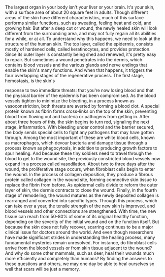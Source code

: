 
The largest organ in your body
isn&#39;t your liver or your brain.
It&#39;s your skin, with a surface area
of about 20 square feet in adults.
Though different areas of the skin
have different characteristics,
much of this surface performs
similar functions,
such as sweating, feeling heat and cold,
and growing hair.
But after a deep cut or wound,
the newly healed skin will look different
from the surrounding area,
and may not fully regain all 
its abilities for a while, or at all.
To understand why this happens, we need to
look at the structure of the human skin.
The top layer, called the epidermis,
consists mostly of hardened cells,
called keratinocytes,
and provides protection.
Since its outer layer is constantly being
shed and renewed,
it&#39;s pretty easy to repair.
But sometimes a wound penetrates
into the dermis,
which contains blood vessels
and the various glands and nerve endings
that enable the skin&#39;s many functions.
And when that happens, it triggers the
four overlapping stages
of the regenerative process.
The first stage, hemostasis, is the skin&#39;s

response to two immediate threats:
that you&#39;re now losing blood
and that the physical barrier of 
the epidermis has been compromised.
As the blood vessels tighten to minimize
the bleeding,
in a process known as 
vasoconstriction,
both threats are averted by forming
a blood clot.
A special protein known as fibrin forms
cross-links on the top of the skin,
preventing blood from flowing out
and bacteria or pathogens from getting in.
After about three hours of this,
the skin begins to turn red,
signaling the next stage, inflammation.
With bleeding under control
and the barrier secured,
the body sends special cells to fight any
pathogens that may have gotten through.
Among the most important of these
are white blood cells,
known as macrophages,
which devour bacteria and damage tissue
through a process known as phagocytosis,
in addition to producing growth factors
to spur healing.
And because these tiny soldiers 
need to travel
through the blood to 
get to the wound site,
the previously constricted 
blood vessels now expand
in a process called vasodilation.
About two to three days after the wound,
the proliferative stage occurs, when 
fibroblast cells begin to enter the wound.
In the process of collagen deposition,
they produce a fibrous protein 
called collagen in the wound site,
forming connective skin tissue
to replace the fibrin from before.
As epidermal cells divide to reform
the outer layer of skin,
the dermis contracts to close the wound.
Finally, in the fourth stage 
of remodeling,
the wound matures as the newly deposited
collagen is rearranged and converted
into specific types.
Through this process,
which can take over a year,
the tensile strength of the new skin
is improved,
and blood vessels and other connections
are strengthened.
With time, the new tissue 
can reach from 50-80%
of some of its original healthy function,
depending on the severity of the initial 
wound and on the function itself.
But because the skin
does not fully recover,
scarring continues to be a major clinical
issue for doctors around the world.
And even though researchers have made
significant strides
in understanding the healing process,
many fundamental mysteries
remain unresolved.
For instance, do fibroblast cells arrive
from the blood vessels
or from skin tissue adjacent to the wound?
And why do some other mammals, 
such as deer,
heal their wounds much more efficiently
and completely than humans?
By finding the answers to these questions
and others,
we may one day be able to heal ourselves
so well that scars will be just a memory.
